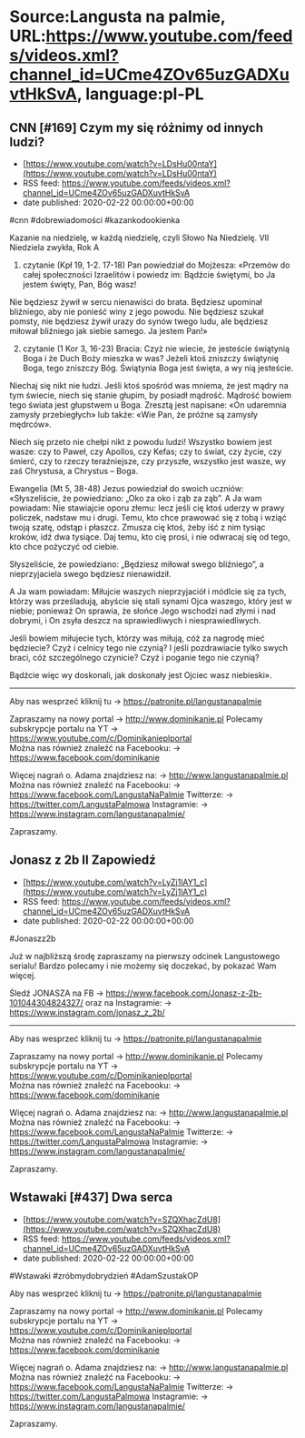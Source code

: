 # Source:Langusta na palmie, URL:https://www.youtube.com/feeds/videos.xml?channel_id=UCme4ZOv65uzGADXuvtHkSvA, language:pl-PL

## CNN [#169] Czym my się różnimy od innych ludzi?
 - [https://www.youtube.com/watch?v=LDsHu00ntaY](https://www.youtube.com/watch?v=LDsHu00ntaY)
 - RSS feed: https://www.youtube.com/feeds/videos.xml?channel_id=UCme4ZOv65uzGADXuvtHkSvA
 - date published: 2020-02-22 00:00:00+00:00

#cnn #dobrewiadomości #kazankodookienka

Kazanie na niedzielę, w każdą niedzielę, czyli Słowo Na Niedzielę. 
VII Niedziela zwykła, Rok A

1. czytanie (Kpł 19, 1-2. 17-18)
Pan powiedział do Mojżesza: «Przemów do całej społeczności Izraelitów i powiedz im: Bądźcie świętymi, bo Ja jestem święty, Pan, Bóg wasz!

Nie będziesz żywił w sercu nienawiści do brata. Będziesz upominał bliźniego, aby nie ponieść winy z jego powodu. Nie będziesz szukał pomsty, nie będziesz żywił urazy do synów twego ludu, ale będziesz miłował bliźniego jak siebie samego. Ja jestem Pan!»

2. czytanie (1 Kor 3, 16-23)
Bracia: Czyż nie wiecie, że jesteście świątynią Boga i że Duch Boży mieszka w was? Jeżeli ktoś zniszczy świątynię Boga, tego zniszczy Bóg. Świątynia Boga jest święta, a wy nią jesteście.

Niechaj się nikt nie łudzi. Jeśli ktoś spośród was mniema, że jest mądry na tym świecie, niech się stanie głupim, by posiadł mądrość. Mądrość bowiem tego świata jest głupstwem u Boga. Zresztą jest napisane: «On udaremnia zamysły przebiegłych» lub także: «Wie Pan, że próżne są zamysły mędrców».

Niech się przeto nie chełpi nikt z powodu ludzi! Wszystko bowiem jest wasze: czy to Paweł, czy Apollos, czy Kefas; czy to świat, czy życie, czy śmierć, czy to rzeczy teraźniejsze, czy przyszłe, wszystko jest wasze, wy zaś Chrystusa, a Chrystus – Boga.

Ewangelia (Mt 5, 38-48)
Jezus powiedział do swoich uczniów:
«Słyszeliście, że powiedziano: „Oko za oko i ząb za ząb”. A Ja wam powiadam: Nie stawiajcie oporu złemu: lecz jeśli cię ktoś uderzy w prawy policzek, nadstaw mu i drugi. Temu, kto chce prawować się z tobą i wziąć twoją szatę, odstąp i płaszcz. Zmusza cię ktoś, żeby iść z nim tysiąc kroków, idź dwa tysiące. Daj temu, kto cię prosi, i nie odwracaj się od tego, kto chce pożyczyć od ciebie.

Słyszeliście, że powiedziano: „Będziesz miłował swego bliźniego”, a nieprzyjaciela swego będziesz nienawidził.

A Ja wam powiadam: Miłujcie waszych nieprzyjaciół i módlcie się za tych, którzy was prześladują, abyście się stali synami Ojca waszego, który jest w niebie; ponieważ On sprawia, że słońce Jego wschodzi nad złymi i nad dobrymi, i On zsyła deszcz na sprawiedliwych i niesprawiedliwych.

Jeśli bowiem miłujecie tych, którzy was miłują, cóż za nagrodę mieć będziecie? Czyż i celnicy tego nie czynią? I jeśli pozdrawiacie tylko swych braci, cóż szczególnego czynicie? Czyż i poganie tego nie czynią?

Bądźcie więc wy doskonali, jak doskonały jest Ojciec wasz niebieski».

________________________________________

Aby nas wesprzeć kliknij tu → https://patronite.pl/langustanapalmie

Zapraszamy na nowy portal 
→ http://www.dominikanie.pl
Polecamy subskrypcje portalu na YT
→ https://www.youtube.com/c/Dominikanieplportal  
Można nas również znaleźć na Facebooku: 
→ https://www.facebook.com/dominikanie

Więcej nagrań o. Adama znajdziesz na: 
→ http://www.langustanapalmie.pl
Można nas również znaleźć na Facebooku: 
→ https://www.facebook.com/LangustaNaPalmie
Twitterze: 
→ https://twitter.com/LangustaPalmowa
Instagramie: 
→ https://www.instagram.com/langustanapalmie/

Zapraszamy.

## Jonasz z 2b II Zapowiedź
 - [https://www.youtube.com/watch?v=LyZj1lAY1_c](https://www.youtube.com/watch?v=LyZj1lAY1_c)
 - RSS feed: https://www.youtube.com/feeds/videos.xml?channel_id=UCme4ZOv65uzGADXuvtHkSvA
 - date published: 2020-02-22 00:00:00+00:00

#Jonaszz2b 

Już w najbliższą środę zapraszamy na pierwszy odcinek Langustowego serialu!
Bardzo polecamy i nie możemy się doczekać, by pokazać Wam więcej.

Śledź JONASZA na FB 
→ https://www.facebook.com/Jonasz-z-2b-101044304824327/ 
oraz na Instagramie: 
→ https://www.instagram.com/jonasz_z_2b/
________________________________________

Aby nas wesprzeć kliknij tu → https://patronite.pl/langustanapalmie

Zapraszamy na nowy portal 
→ http://www.dominikanie.pl
Polecamy subskrypcje portalu na YT
→ https://www.youtube.com/c/Dominikanieplportal  
Można nas również znaleźć na Facebooku: 
→ https://www.facebook.com/dominikanie

Więcej nagrań o. Adama znajdziesz na: 
→ http://www.langustanapalmie.pl
Można nas również znaleźć na Facebooku: 
→ https://www.facebook.com/LangustaNaPalmie
Twitterze: 
→ https://twitter.com/LangustaPalmowa
Instagramie: 
→ https://www.instagram.com/langustanapalmie/

Zapraszamy.

## Wstawaki [#437] Dwa serca
 - [https://www.youtube.com/watch?v=SZQXhacZdU8](https://www.youtube.com/watch?v=SZQXhacZdU8)
 - RSS feed: https://www.youtube.com/feeds/videos.xml?channel_id=UCme4ZOv65uzGADXuvtHkSvA
 - date published: 2020-02-22 00:00:00+00:00

#Wstawaki #zróbmydobrydzień #AdamSzustakOP

Aby nas wesprzeć kliknij tu → https://patronite.pl/langustanapalmie

Zapraszamy na nowy portal 
→ http://www.dominikanie.pl
Polecamy subskrypcje portalu na YT
→ https://www.youtube.com/c/Dominikanieplportal  
Można nas również znaleźć na Facebooku: 
→ https://www.facebook.com/dominikanie

Więcej nagrań o. Adama znajdziesz na: 
→ http://www.langustanapalmie.pl
Można nas również znaleźć na Facebooku: 
→ https://www.facebook.com/LangustaNaPalmie
Twitterze: 
→ https://twitter.com/LangustaPalmowa
Instagramie: 
→ https://www.instagram.com/langustanapalmie/

Zapraszamy.

